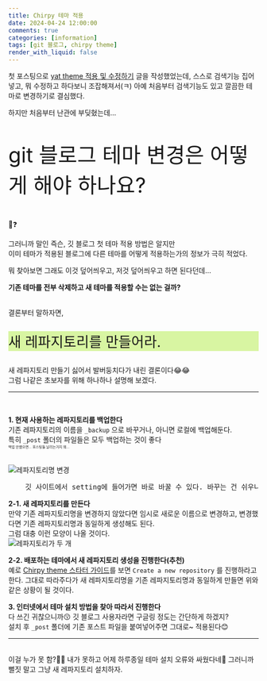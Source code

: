 ```yaml
---
title: Chirpy 테마 적용
date: 2024-04-24 12:00:00
comments: true
categories: [information]
tags: [git 블로그, chirpy theme]
render_with_liquid: false
---
```


첫 포스팅으로 [yat theme 적용 및 수정하기](https://jsh0924.github.io/posts/blog-start/) 글을 작성했었는데, 스스로 검색기능 집어넣고, 뭐 수정하고 하다보니 조잡해져서(ㅋ) 아예 처음부터 검색기능도 있고 깔끔한 테마로 변경하기로 결심했다.  
  
하지만 처음부터 난관에 부딪혔는데...  
  
<p style="font-size: 300%;">git 블로그 테마 변경은 어떻게 해야 하나요?</p>
  
🙂❓  
  
그러니까 말인 즉슨, 깃 블로그 첫 테마 적용 방법은 알지만  
이미 테마가 적용된 블로그에 다른 테마를 어떻게 적용하는가의 정보가 극히 적었다.  
  
뭐 찾아보면 그래도 이것 덮어씌우고, 저것 덮어씌우고 하면 된다던데...  
  
__기존 테마를 전부 삭제하고 새 테마를 적용할 수는 없는 걸까?__  
  
<br>
결론부터 말하자면,
<p style="font-size: 200%; background: #d8f5a2;">새 레파지토리를 만들어라.</p>  
  
새 레파지토리 만들기 싫어서 발버둥치다가 내린 결론이다😂😂  
그럼 나같은 초보자를 위해 하나하나 설명해 보겠다.  
  
- - -
<br>

__1\. 현재 사용하는 레파지토리를 백업한다__  
기존 레파지토리의 이름을 `_backup` 으로 바꾸거나, 아니면 로컬에 백업해둔다.  
특히 `_post` 폴더의 파일들은 모두 백업하는 것이 좋다  
<span style="font-size: 50%;">백업 안했으면... 포스팅들 날리는거지 뭐...</span>  
<br>

![레파지토리명 변경](https://jsh0924.github.io/assets/images/posts/post_240424_1.png)  
<pre>
	깃 사이트에서 setting에 들어가면 바로 바꿀 수 있다. 바꾸는 건 쉬우니까 걱정 말고 바꾸자.
</pre>
  
__2-1\. 새 레파지토리를 만든다__  
만약 기존 레파지토리명을 변경하지 않았다면 임시로 새로운 이름으로 변경하고, 변경했다면 기존 레파지토리명과 동일하게 생성해도 된다.  
그럼 대충 이런 모양이 나올 것이다.  
![레파지토리가 두 개](https://jsh0924.github.io/assets/images/posts/post_240424_2.png)  
  
__2-2\. 배포하는 테마에서 새 레파지토리 생성을 진행한다(추천)__  
예로 [Chirpy theme 스타터 가이드](https://chirpy.cotes.page/posts/getting-started/#option-1-using-the-chirpy-starter)를 보면 `Create a new repository` 를 진행하라고 한다. 그대로 따라주다가 새 레파지토리명을 기존 레파지토리명과 동일하게 만들면 위와 같은 상황이 될 것이다.  
  
__3\. 인터넷에서 테마 설치 방법을 찾아 따라서 진행한다__  
다 쓰긴 귀찮으니까😗 깃 블로그 사용자라면 구글링 정도는 간단하게 하겠지?  
설치 후 `_post` 폴더에 기존 포스트 파일을 붙여넣어주면 그대로~ 적용된다😊  
  
- - -
<br>
이걸 누가 못 함?🤷‍♀️  
내가 못하고 어제 하루종일 테마 설치 오류와 싸웠다네🥶  
그러니까 뻘짓 말고 그냥 새 레파지토리 설치하자.  

